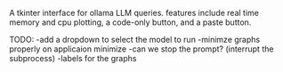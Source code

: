 A tkinter interface for ollama LLM queries. features include real time memory and cpu plotting, a code-only button, and a paste button.

 TODO: 
    -add a dropdown to select the model to run
    -minimze graphs properly on applicaion minimize
    -can we stop the prompt? (interrupt the subprocess)
    -labels for the graphs